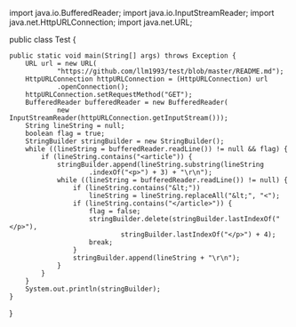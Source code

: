 import java.io.BufferedReader;
import java.io.InputStreamReader;
import java.net.HttpURLConnection;
import java.net.URL;

public class Test {

	public static void main(String[] args) throws Exception {
		URL url = new URL(
				"https://github.com/llm1993/test/blob/master/README.md");
		HttpURLConnection httpURLConnection = (HttpURLConnection) url
				.openConnection();
		httpURLConnection.setRequestMethod("GET");
		BufferedReader bufferedReader = new BufferedReader(
				new InputStreamReader(httpURLConnection.getInputStream()));
		String lineString = null;
		boolean flag = true;
		StringBuilder stringBuilder = new StringBuilder();
		while ((lineString = bufferedReader.readLine()) != null && flag) {
			if (lineString.contains("<article")) {
				stringBuilder.append(lineString.substring(lineString
						.indexOf("<p>") + 3) + "\r\n");
				while ((lineString = bufferedReader.readLine()) != null) {
					if (lineString.contains("&lt;"))
						lineString = lineString.replaceAll("&lt;", "<");
					if (lineString.contains("</article>")) {
						flag = false;
						stringBuilder.delete(stringBuilder.lastIndexOf("</p>"),
								stringBuilder.lastIndexOf("</p>") + 4);
						break;
					}
					stringBuilder.append(lineString + "\r\n");
				}
			}
		}
		System.out.println(stringBuilder);
	}

}
